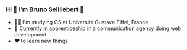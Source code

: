 ### Hi 👋 I'm Bruno Seilliebert 🕺

- 👨‍🎓 I'm studying CS at Université Gustave Eiffel, France
- 💼 Currently in apprenticeship in a communication agency doing web development
- ❤️ to learn new things
